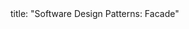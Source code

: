 <frontmatter>
title: "Software Design Patterns: Facade"
</frontmatter>

<include src="container-inPage-asFlat.md" boilerplate />